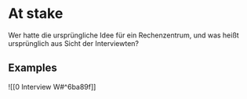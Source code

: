 # At stake
Wer hatte die ursprüngliche Idee für ein Rechenzentrum, und was heißt ursprünglich aus Sicht der Interviewten?

## Examples
![[0 Interview W#^6ba89f]]